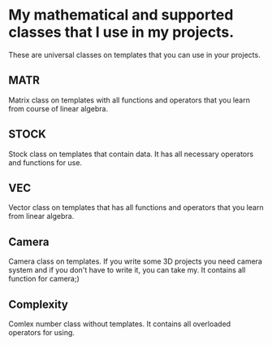 # My mathematical and supported classes that I use in my projects.
These are universal classes on templates that you can use in your projects.
## MATR
Matrix class on templates with all functions and operators that you learn from course of linear algebra.
## STOCK
Stock class on templates that contain data. It has all necessary operators and functions for use.
## VEC 
Vector class on templates that has all functions and operators that you learn from linear algebra.
## Camera
Camera class on templates. If you write some 3D projects you need camera system and if you don't have to write it, you can take my. It contains all function for camera;)
## Complexity
Comlex number class without templates. It contains all overloaded operators for using.
